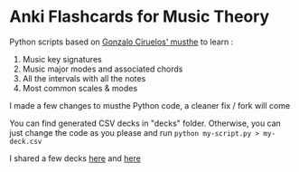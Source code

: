 # Anki Flashcards for Music Theory

Python scripts based on [Gonzalo Ciruelos' musthe](https://github.com/gciruelos/musthe) to learn :
1. Music key signatures
2. Music major modes and associated chords
3. All the intervals with all the notes
4. Most common scales & modes

I made a few changes to musthe Python code, a cleaner fix / fork will come

You can find generated CSV decks in "decks" folder.
Otherwise, you can just change the code as you please and run ```python my-script.py > my-deck.csv```

I shared a few decks [here](https://ankiweb.net/shared/info/785148670) and [here](https://ankiweb.net/shared/info/1408221842)